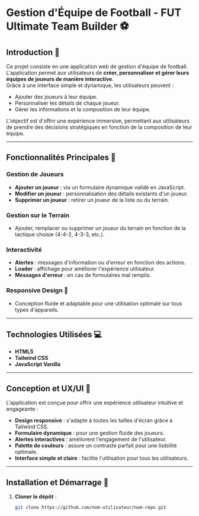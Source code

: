 # Gestion d'Équipe de Football - FUT Ultimate Team Builder ⚽

## Introduction 📖

Ce projet consiste en une application web de gestion d'équipe de football.  
L'application permet aux utilisateurs de **créer, personnaliser et gérer leurs équipes de joueurs de manière interactive**.  
Grâce à une interface simple et dynamique, les utilisateurs peuvent :  
- Ajouter des joueurs à leur équipe.  
- Personnaliser les détails de chaque joueur.  
- Gérer les informations et la composition de leur équipe.  

L'objectif est d'offrir une expérience immersive, permettant aux utilisateurs de prendre des décisions stratégiques en fonction de la composition de leur équipe.

---

## Fonctionnalités Principales 🌟

### Gestion de Joueurs  
- **Ajouter un joueur** : via un formulaire dynamique validé en JavaScript.  
- **Modifier un joueur** : personnalisation des détails existants d'un joueur.  
- **Supprimer un joueur** : retirer un joueur de la liste ou du terrain.  

### Gestion sur le Terrain  
- Ajouter, remplacer ou supprimer un joueur du terrain en fonction de la tactique choisie (4-4-2, 4-3-3, etc.).  

### Interactivité  
- **Alertes** : messages d'information ou d'erreur en fonction des actions.  
- **Loader** : affichage pour améliorer l'expérience utilisateur.  
- **Messages d'erreur** : en cas de formulaires mal remplis.  

### Responsive Design 📱  
- Conception fluide et adaptable pour une utilisation optimale sur tous types d'appareils.

---

## Technologies Utilisées 💻

- **HTML5**  
- **Tailwind CSS**  
- **JavaScript Vanilla**  

---

## Conception et UX/UI 🎨

L'application est conçue pour offrir une expérience utilisateur intuitive et engageante :  
- **Design responsive** : s'adapte à toutes les tailles d'écran grâce à Tailwind CSS.  
- **Formulaire dynamique** : pour une gestion fluide des joueurs.  
- **Alertes interactives** : améliorent l'engagement de l'utilisateur.  
- **Palette de couleurs** : assure un contraste parfait pour une lisibilité optimale.  
- **Interface simple et claire** : facilite l'utilisation pour tous les utilisateurs.

---

## Installation et Démarrage 🚀

1. **Cloner le dépôt** :  
   ```bash
   git clone https://github.com/nom-utilisateur/nom-repo.git
